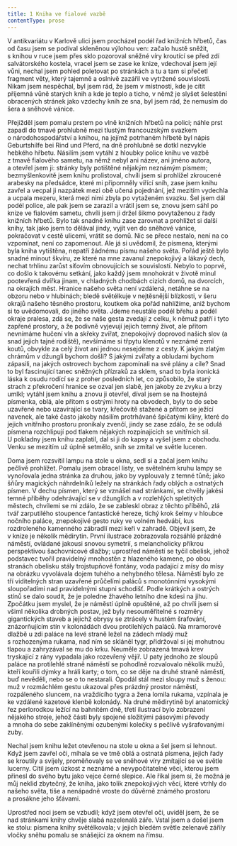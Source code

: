 ```yaml
---
title: 1 Kniha ve fialové vazbě
contentType: prose
---
```


  

V antikvariátu v Karlově ulici jsem procházel podél řad knižních hřbetů, čas od času jsem se podíval skleněnou výlohou ven: začalo hustě sněžit, s knihou v ruce jsem přes sklo pozoroval sněžné víry kroutící se před zdí salvátorského kostela, vracel jsem se zase ke knize, vdechoval jsem její vůni, nechal jsem pohled poletovat po stránkách a tu a tam si přečetl fragment věty, který tajemně a oslnivě zazářil ve vytržené souvislosti. Nikam jsem nespěchal, byl jsem rád, že jsem v místnosti, kde je cítit příjemná vůně starých knih a kde je teplo a ticho, v němž je slyšet šelestění obracených stránek jako vzdechy knih ze sna, byl jsem rád, že nemusím do šera a sněhové vánice.

Přejížděl jsem pomalu prstem po vlně knižních hřbetů na polici; náhle prst zapadl do tmavé prohlubně mezi tlustým francouzským svazkem o národohospodářství a knihou, na jejímž potrhaném hřbetě byl nápis Geburtshilfe bei Rind und Pferd, na dně prohlubně se dotkl nezvykle hebkého hřbetu. Násilím jsem vytáhl z hloubky police knihu ve vazbě z tmavě fialového sametu, na němž nebyl ani název, ani jméno autora, a otevřel jsem ji: stránky byly potištěné nějakým neznámým písmem; bezmyšlenkovitě jsem knihu prolistoval, chvíli jsem si prohlížel zkroucené arabesky na předsádce, které mi připomněly vířící sníh, zase jsem knihu zavřel a vecpal ji nazpátek mezi obě učená pojednání, jež mezitím vydechla a ucpala mezeru, která mezi nimi zbyla po vytaženém svazku. Šel jsem dál podél police, ale pak jsem se zarazil a vrátil jsem se, znovu jsem sáhl po knize ve fialovém sametu, chvíli jsem ji držel šikmo povytaženou z řady knižních hřbetů. Bylo tak snadné knihu zase zarovnat a prohlížet si další knihy, tak jako jsem to dělával jindy, vyjít ven do sněhové vánice, pokračovat v cestě ulicemi, vrátit se domů. Nic se přece nestalo, není na co vzpomínat, není co zapomenout. Ale já si uvědomil, že písmena, kterými byla kniha vytištěna, nepatří žádnému písmu našeho světa. Pořád ještě bylo snadné minout škvíru, ze které na mne zavanul znepokojivý a lákavý dech, nechat trhlinu zarůst síťovím obnovujících se souvislostí. Nebylo to poprvé, co došlo k takovému setkání, jako každý jsem mnohokrát v životě minul pootevřená dvířka jinam, v chladných chodbách cizích domů, na dvorcích, na okrajích měst. Hranice našeho světa není vzdálená, netáhne se na obzoru nebo v hlubinách; bledě světélkuje v nejtěsnější blízkosti, v šeru okrajů našeho těsného prostoru, koutkem oka pořád nahlížíme, aniž bychom si to uvědomovali, do jiného světa. Jdeme neustále podél břehu a podél okraje pralesa, zdá se, že se naše gesta zvedají z celku, k němuž patří i tyto zapřené prostory, a že podivně vyjevují jejich temný život, ale přitom nevnímáme hučení vln a skřeky zvířat, znepokojivý doprovod našich slov (a snad jejich tajné rodiště), nevšímáme si třpytu klenotů v neznámé zemi koutů, obvykle za celý život ani jednou nesejdeme z cesty. K jakým zlatým chrámům v džungli bychom došli? S jakými zvířaty a obludami bychom zápasili, na jakých ostrovech bychom zapomínali na své plány a cíle? Snad to byl fascinující tanec sněžných přízraků za sklem, snad to byla ironická láska k osudu rodící se z proher posledních let, co způsobilo, že starý strach z překročení hranice se ozval jen slabě, jen jakoby ze zvyku a brzy umlkl; vytáhl jsem knihu a znovu ji otevřel, díval jsem se na lhostejná písmenka, oblá, ale přitom s ostrými hroty na obvodech, byly to do sebe uzavřené nebo uzavírající se tvary, křečovitě stažené a přitom se ježící navenek, ale také často jakoby násilím protrhávané špičatými klíny, které do jejich vnitřního prostoru pronikaly zvenčí, jindy se zase zdálo, že se odulá písmena rozchlipují pod tlakem nějakých rozpínajících se vnitřních sil. U pokladny jsem knihu zaplatil, dal si ji do kapsy a vyšel jsem z obchodu. Venku se mezitím už úplně setmělo, sníh se zmítal ve světle luceren.

Doma jsem rozsvítil lampu na stole u okna, sedl si a začal jsem knihu pečlivě prohlížet. Pomalu jsem obracel listy, ve světelném kruhu lampy se vynořovala jedna stránka za druhou, jako by vyplouvaly z temné tůně; jako šňůry magických náhrdelníků ležely na stránkách řady oblých a ostnatých písmen. V dechu písmen, který se vznášel nad stránkami, se chvěly jakési temné příběhy odehrávající se v džunglích a v rozlehlých spletitých městech, chvílemi se mi zdálo, že se zableskl obraz z těchto příběhů, zlá tvář zarputilého stoupence fantastické hereze, tichý krok šelmy v hloubce nočního paláce, znepokojivé gesto ruky ve volném hedvábí, kus rozdroleného kamenného zábradlí mezi keři v zahradě. Objevil jsem, že v knize je několik mědirytin. První ilustrace zobrazovala rozsáhlé prázdné náměstí, ovládané jakousi snovou symetrií, s melancholicky příkrou perspektivou šachovnicové dlažby; uprostřed náměstí se tyčil obelisk, jehož podstavec tvořil pravidelný mnohostěn z hlazeného kamene, po obou stranách obelisku stály trojstupňové fontány, voda padající z mísy do mísy na obrázku vyvolávala dojem tuhého a nehybného tělesa. Náměstí bylo ze tří viditelných stran uzavřené průčelími paláců s monotónními vysokými sloupořadími nad pravidelnými stupni schodišť. Podle krátkých a ostrých stínů se dalo soudit, že je poledne žhavého letního dne kdesi na jihu. Zpočátku jsem myslel, že je náměstí úplně opuštěné, až po chvíli jsem si všiml několika drobných postav, jež byly nesouměřitelné s rozměry gigantických staveb a jejichž obrysy se ztrácely v hustém šrafování, znázorňujícím stín v kolonádách dvou protilehlých paláců. Na mramorové dlažbě u zdi paláce na levé straně ležel na zádech mladý muž s rozhozenýma rukama, nad ním se skláněl tygr, přidržoval si jej mohutnou tlapou a zahryzával se mu do krku. Neuměle zobrazená tmavá krev tryskající z rány vypadala jako rozevřený vějíř. U paty jednoho ze sloupů paláce na protilehlé straně náměstí se pohodlně rozvalovalo několik mužů, kteří kouřili dýmky a hráli karty; o tom, co se děje na druhé straně náměstí, buď nevěděli, nebo se o to nestarali. Opodál stál mezi sloupy muž s ženou: muž v rozmáchlém gestu ukazoval přes prázdný prostor náměstí, rozpáleného sluncem, na vraždícího tygra a žena lomila rukama, vzpínala je ke vzdálené kazetové klenbě kolonády. Na druhé mědirytině byl anatomický řez perlorodkou ležící na bahnitém dně, třetí ilustrací bylo zobrazení nějakého stroje, jehož části byly spojené složitými pásovými převody a mnoha do sebe zaklíněnými ozubenými kolečky s pečlivě vyšrafovanými zuby.

Nechal jsem knihu ležet otevřenou na stole u okna a šel jsem si lehnout. Když jsem zavřel oči, míhala se ve tmě oblá a ostnatá písmena, jejich řady se kroutily a svíjely, proměňovaly se ve sněhové víry zmítající se ve světle lucerny. Cítil jsem úzkost z neznámé a nevypočitatelné věci, kterou jsem přinesl do svého bytu jako vejce černé slepice. Ale říkal jsem si, že možná je můj neklid zbytečný, že kniha, jako tolik znepokojivých věcí, které vtrhly do našeho světa, tiše a nenápadně vroste do důvěrně známého prostoru a prosákne jeho šťávami.

Uprostřed noci jsem se vzbudil; když jsem otevřel oči, uviděl jsem, že se nad stránkami knihy chvěje slabá nazelenalá záře. Vstal jsem a došel jsem ke stolu: písmena knihy světélkovala; v jejich bledém světle zelenavě zářily vločky sněhu pomalu se snášející za oknem na římsu.
